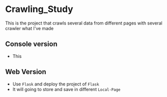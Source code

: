 # Crawling_Study

This is the project that crawls several data from different pages with several crawler what I've made

## Console version

- This

## Web Version

- Use `Flask` and deploy the project of `Flask`
- It will going to store and save in different `Local-Page`
